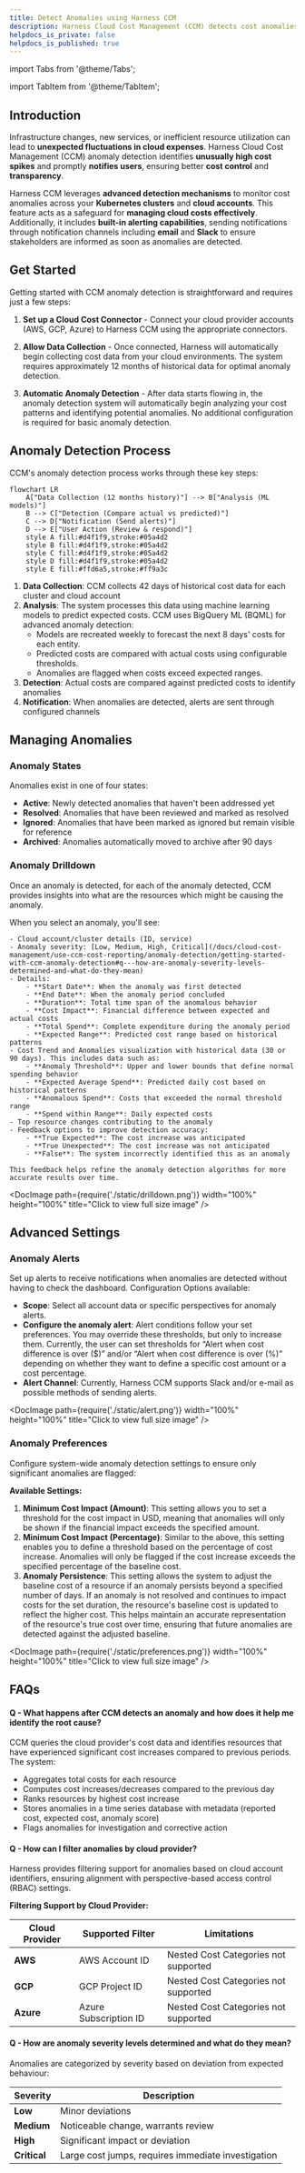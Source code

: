 ```yaml
---
title: Detect Anomalies using Harness CCM
description: Harness Cloud Cost Management (CCM) detects cost anomalies for your Kubernetes clusters and cloud accounts. Cloud cost anomaly detection can be used as a tool to keep cloud costs under control.
helpdocs_is_private: false
helpdocs_is_published: true
---
```


import Tabs from '@theme/Tabs';

import TabItem from '@theme/TabItem';


## Introduction

Infrastructure changes, new services, or inefficient resource utilization can lead to **unexpected fluctuations in cloud expenses**. Harness Cloud Cost Management (CCM) anomaly detection identifies **unusually high cost spikes** and promptly **notifies users**, ensuring better **cost control** and **transparency**.

Harness CCM leverages **advanced detection mechanisms** to monitor cost anomalies across your **Kubernetes clusters** and **cloud accounts**. This feature acts as a safeguard for **managing cloud costs effectively**. Additionally, it includes **built-in alerting capabilities**, sending notifications through notification channels including **email** and **Slack** to ensure stakeholders are informed as soon as anomalies are detected.

<DocVideo src="https://app.tango.us/app/embed/492131d4-a5ea-45e2-bf96-654db9ddf2f1?skipCover=false&defaultListView=false&skipBranding=false&makeViewOnly=true&hideAuthorAndDetails=true" title="Anomaly Detection in Harness CCM" />

## Get Started

Getting started with CCM anomaly detection is straightforward and requires just a few steps:

1. **Set up a Cloud Cost Connector** - Connect your cloud provider accounts (AWS, GCP, Azure) to Harness CCM using the appropriate connectors.

2. **Allow Data Collection** - Once connected, Harness will automatically begin collecting cost data from your cloud environments. The system requires approximately 12 months of historical data for optimal anomaly detection.

3. **Automatic Anomaly Detection** - After data starts flowing in, the anomaly detection system will automatically begin analyzing your cost patterns and identifying potential anomalies. No additional configuration is required for basic anomaly detection.

## Anomaly Detection Process 

CCM's anomaly detection process works through these key steps:

```mermaid
flowchart LR
    A["Data Collection (12 months history)"] --> B["Analysis (ML models)"] 
    B --> C["Detection (Compare actual vs predicted)"] 
    C --> D["Notification (Send alerts)"] 
    D --> E["User Action (Review & respond)"]
    style A fill:#d4f1f9,stroke:#05a4d2
    style B fill:#d4f1f9,stroke:#05a4d2
    style C fill:#d4f1f9,stroke:#05a4d2
    style D fill:#d4f1f9,stroke:#05a4d2
    style E fill:#ffd6a5,stroke:#ff9a3c
```

1. **Data Collection**: CCM collects 42 days of historical cost data for each cluster and cloud account
2. **Analysis**: The system processes this data using machine learning models to predict expected costs. CCM uses BigQuery ML (BQML) for advanced anomaly detection:
    -  Models are recreated weekly to forecast the next 8 days' costs for each entity.
    - Predicted costs are compared with actual costs using configurable thresholds.
    - Anomalies are flagged when costs exceed expected ranges.
3. **Detection**: Actual costs are compared against predicted costs to identify anomalies
4. **Notification**: When anomalies are detected, alerts are sent through configured channels

## Managing Anomalies

### Anomaly States

Anomalies exist in one of four states:

- **Active**: Newly detected anomalies that haven't been addressed yet
- **Resolved**: Anomalies that have been reviewed and marked as resolved
- **Ignored**: Anomalies that have been marked as ignored but remain visible for reference
- **Archived**: Anomalies automatically moved to archive after 90 days

### Anomaly Drilldown

Once an anomaly is detected, for each of the anomaly detected, CCM provides insights into what are the resources which might be causing the anomaly. 

When you select an anomaly, you'll see:

    - Cloud account/cluster details (ID, service)
    - Anomaly severity: [Low, Medium, High, Critical](/docs/cloud-cost-management/use-ccm-cost-reporting/anomaly-detection/getting-started-with-ccm-anomaly-detection#q---how-are-anomaly-severity-levels-determined-and-what-do-they-mean)
    - Details:
        - **Start Date**: When the anomaly was first detected
        - **End Date**: When the anomaly period concluded
        - **Duration**: Total time span of the anomalous behavior
        - **Cost Impact**: Financial difference between expected and actual costs
        - **Total Spend**: Complete expenditure during the anomaly period
        - **Expected Range**: Predicted cost range based on historical patterns
    - Cost Trend and Anomalies visualization with historical data (30 or 90 days). This includes data such as:
        - **Anomaly Threshold**: Upper and lower bounds that define normal spending behavior
        - **Expected Average Spend**: Predicted daily cost based on historical patterns
        - **Anomalous Spend**: Costs that exceeded the normal threshold range
        - **Spend within Range**: Daily expected costs
    - Top resource changes contributing to the anomaly
    - Feedback options to improve detection accuracy:
        - **True Expected**: The cost increase was anticipated
        - **True Unexpected**: The cost increase was not anticipated
        - **False**: The system incorrectly identified this as an anomaly

    This feedback helps refine the anomaly detection algorithms for more accurate results over time.


<Tabs>
<TabItem value="screenshot" label="Drilldown Window" default>

<DocImage path={require('./static/drilldown.png')} width="100%" height="100%" title="Click to view full size image" />


</TabItem>
<TabItem value="video" label="Interactive Walkthrough">

<DocVideo src="https://app.tango.us/app/embed/c2f0d526-f77e-4303-be51-a98c4bf2de88?skipCover=false&defaultListView=false&skipBranding=false&makeViewOnly=true&hideAuthorAndDetails=true" title="Anomaly Drilldown" />

</TabItem>
</Tabs>

## Advanced Settings

### Anomaly Alerts

Set up alerts to receive notifications when anomalies are detected without having to check the dashboard. Configuration Options available:

- **Scope**: Select all account data or specific perspectives for anomaly alerts. 
- **Configure the anomaly alert**: Alert conditions follow your set preferences. You may override these thresholds, but only to increase them. Currently, the user can set thresholds for “Alert when cost difference is over ($)” and/or “Alert when cost difference is over (%)” depending on whether they want to define a specific cost amount or a cost percentage.
- **Alert Channel**: Currently, Harness CCM supports Slack and/or e-mail as possible methods of sending alerts.

<Tabs>
<TabItem value="screenshot" label="Alerts Window" default>

<DocImage path={require('./static/alert.png')} width="100%" height="100%" title="Click to view full size image" />

</TabItem>
<TabItem value="video" label="Interactive Walkthrough">

<DocVideo src="https://app.tango.us/app/embed/3536272f-5e99-4280-a983-81f710de4199?skipCover=false&defaultListView=false&skipBranding=false&makeViewOnly=true&hideAuthorAndDetails=true" title="Anomaly Alerts" />

</TabItem>
</Tabs>

### Anomaly Preferences
Configure system-wide anomaly detection settings to ensure only significant anomalies are flagged:

**Available Settings:**

1. **Minimum Cost Impact (Amount)**: This setting allows you to set a threshold for the cost impact in USD, meaning that anomalies will only be shown if the financial impact exceeds the specified amount.
2. **Minimum Cost Impact (Percentage)**: Similar to the above, this setting enables you to define a threshold based on the percentage of cost increase. Anomalies will only be flagged if the cost increase exceeds the specified percentage of the baseline cost.
3. **Anomaly Persistence**: This setting allows the system to adjust the baseline cost of a resource if an anomaly persists beyond a specified number of days. If an anomaly is not resolved and continues to impact costs for the set duration, the resource's baseline cost is updated to reflect the higher cost. This helps maintain an accurate representation of the resource's true cost over time, ensuring that future anomalies are detected against the adjusted baseline.

<Tabs>
<TabItem value="screenshot" label="Preferences Window" default>

<DocImage path={require('./static/preferences.png')} width="100%" height="100%" title="Click to view full size image" />

</TabItem>
<TabItem value="video" label="Interactive Walkthrough">

<DocVideo src="https://app.tango.us/app/embed/1ccb1269-f454-40cc-876e-cb4ab0301896?skipCover=false&defaultListView=false&skipBranding=false&makeViewOnly=true&hideAuthorAndDetails=true" title="Anomaly Preferences" />

</TabItem>
</Tabs>

## FAQs

#### Q - What happens after CCM detects an anomaly and how does it help me identify the root cause?

CCM queries the cloud provider's cost data and identifies resources that have experienced significant cost increases compared to previous periods. The system:

- Aggregates total costs for each resource
- Computes cost increases/decreases compared to the previous day
- Ranks resources by highest cost increase
- Stores anomalies in a time series database with metadata (reported cost, expected cost, anomaly score)
- Flags anomalies for investigation and corrective action

#### Q -  How can I filter anomalies by cloud provider?

Harness provides filtering support for anomalies based on cloud account identifiers, ensuring alignment with perspective-based access control (RBAC) settings.

**Filtering Support by Cloud Provider:**

| Cloud Provider | Supported Filter | Limitations |
|----------------|------------------|-------------|
| **AWS** | AWS Account ID | Nested Cost Categories not supported |
| **GCP** | GCP Project ID | Nested Cost Categories not supported |
| **Azure** | Azure Subscription ID | Nested Cost Categories not supported |


#### Q - How are anomaly severity levels determined and what do they mean?

Anomalies are categorized by severity based on deviation from expected behaviour:

| Severity | Description |
|----------|-------------|
| **Low** | Minor deviations |
| **Medium** | Noticeable change, warrants review |
| **High** | Significant impact or deviation |
| **Critical** | Large cost jumps, requires immediate investigation |